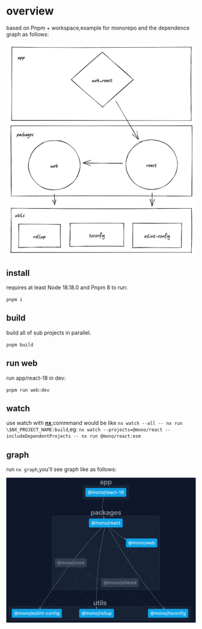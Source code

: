 # overview
based on Pnpm + workspace,example for monorepo and the dependence graph as follows:

![dependence-draw](./docs/dependence-draw.png)

## install
requires at least Node 18.18.0 and Pnpm 8 to run:

`pnpm i`

## build
build all of sub projects in parallel.

`pnpm build`

## run web
run app/react-18 in dev:

`pnpm run web:dev`


## watch
use watch with [**nx**](https://nx.dev/recipes/running-tasks/workspace-watching#workspace-watching),commmand would be like `nx watch --all -- nx run \$NX_PROJECT_NAME:build`,eg: `nx watch --projects=@mono/react --includeDependentProjects -- nx run @mono/react:esm`

## graph
run `nx graph`,you'll see graph like as follows:

![dependence-draw](./docs/dependence-graph.jpg)


